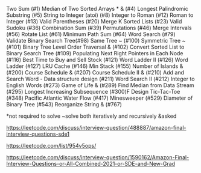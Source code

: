 Two Sum (#1)
Median of Two Sorted Arrays * & (#4)
Longest Palindromic Substring (#5)
String to Integer (atoi) (#8)
Integer to Roman (#12)
Roman to Integer (#13)
Valid Parentheses (#20)
Merge K Sorted Lists (#23)
Valid Sudoku (#36)
Combination Sum (#39)
Permutations (#46)
Merge Intervals (#56)
Rotate List (#61)
Minimum Path Sum (#64)
Word Search (#79)
Validate Binary Search Tree(#98)
Same Tree ~ (#100)
Symmetric Tree ~ (#101)
Binary Tree Level Order Traversal & (#102)
Convert Sorted List to Binary Search Tree (#109)
Populating Next Right Pointers in Each Node (#116)
Best Time to Buy and Sell Stock (#121)
Word Ladder II (#126)
Word Ladder (#127)
LRU Cache (#146)
Min Stack (#155)
Number of Islands & (#200)
Course Schedule & (#207)
Course Schedule II & (#210)
Add and Search Word - Data structure design (#211)
Word Search II (#212)
Integer to English Words (#273)
Game of Life & (#289)
Find Median from Data Stream (#295)
Longest Increasing Subsequence (#300)F
Design Tic-Tac-Toe (#348)
Pacific Atlantic Water Flow (#417)
Minesweeper (#529)
Diameter of Binary Tree (#543)
Reorganize String & (#767)

*not required to solve
~solve both iteratively and recursively
&asked

https://leetcode.com/discuss/interview-question/488887/amazon-final-interview-questions-sde1

https://leetcode.com/list/954v5ops/

https://leetcode.com/discuss/interview-question/1590162/Amazon-Final-Interview-Questions-or-All-Combined-2021-or-SDE-and-New-Grad
